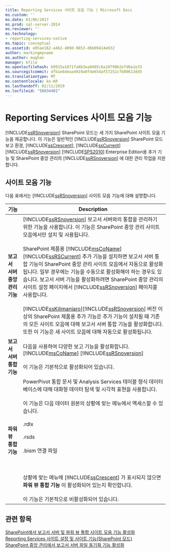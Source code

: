 ```yaml
---
title: Reporting Services 사이트 모음 기능 | Microsoft Docs
ms.custom: ''
ms.date: 03/06/2017
ms.prod: sql-server-2014
ms.reviewer: ''
ms.technology:
- reporting-services-native
ms.topic: conceptual
ms.assetid: e05ae162-a4b2-489d-9853-d6b09414e632
author: markingmyname
ms.author: maghan
manager: kfile
ms.openlocfilehash: b9915a1071fa8b3ea0485c6a10790b2efd0a1e33
ms.sourcegitcommit: dfb1e6deaa4919a0f4e654af57252cfb09613dd5
ms.translationtype: MT
ms.contentlocale: ko-KR
ms.lasthandoff: 02/11/2019
ms.locfileid: "56034401"
---
```

# <a name="reporting-services-site-collection-features"></a>Reporting Services 사이트 모음 기능
  [!INCLUDE[ssRSnoversion](../includes/ssrsnoversion-md.md)] SharePoint 모드는 세 가지 SharePoint 사이트 모음 기능을 제공합니다. 이 기능은 일반적인 [!INCLUDE[ssRSnoversion](../includes/ssrsnoversion-md.md)] SharePoint 모드 보고 환경, [!INCLUDE[ssCrescent](../includes/sscrescent-md.md)], [!INCLUDE[ssCurrent](../includes/sscurrent-md.md)][!INCLUDE[ssRSnoversion](../includes/ssrsnoversion-md.md)] [!INCLUDE[SPS2010](../includes/sps2010-md.md)] Enterprise Edition용 추가 기능 및 SharePoint 중앙 관리의 [!INCLUDE[ssRSnoversion](../includes/ssrsnoversion-md.md)] 에 대한 관리 작업을 지원합니다.  
  
## <a name="site-collection-features"></a>사이트 모음 기능  
 다음 표에서는 [!INCLUDE[ssRSnoversion](../includes/ssrsnoversion-md.md)] 사이트 모음 기능에 대해 설명합니다.  
  
|기능|Description|  
|-------------|-----------------|  
|**보고서 서버 중앙 관리 기능**|[!INCLUDE[ssRSnoversion](../includes/ssrsnoversion-md.md)] 보고서 서버와의 통합을 관리하기 위한 기능을 사용합니다. 이 기능은 SharePoint 중앙 관리 사이트 모음에서만 설치 및 사용됩니다.<br /><br /> SharePoint 제품용 [!INCLUDE[msCoName](../includes/msconame-md.md)] [!INCLUDE[ssRSCurrent](../includes/ssrscurrent-md.md)] 추가 기능을 설치하면 보고서 서버 통합 기능이 SharePoint 중앙 관리 사이트 모음에서 자동으로 활성화됩니다. 일부 경우에는 기능을 수동으로 활성화해야 하는 경우도 있습니다. 보고서 서버 기능을 활성화하려면 SharePoint 중앙 관리의 사이트 설정 페이지에서 [!INCLUDE[ssRSnoversion](../includes/ssrsnoversion-md.md)] 페이지를 사용합니다.<br /><br /> [!INCLUDE[ssKilimanjaro](../includes/sskilimanjaro-md.md)][!INCLUDE[ssRSnoversion](../includes/ssrsnoversion-md.md)] 버전 이상의 SharePoint 제품용 추가 기능은 추가 기능이 설치될 때 기존의 모든 사이트 모음에 대해 보고서 서버 통합 기능을 활성화합니다. 또한 이 기능은 새 사이트 모음에 대해 자동으로 활성화됩니다.|  
|**보고서 서버 통합 기능**|다음을 사용하여 다양한 보고 기능을 활성화합니다. [!INCLUDE[msCoName](../includes/msconame-md.md)] [!INCLUDE[ssRSnoversion](../includes/ssrsnoversion-md.md)]<br /><br /> 이 기능은 기본적으로 활성화되어 있습니다.|  
|**파워 뷰 통합 기능**|PowerPivot 통합 문서 및 Analysis Services 테이블 형식 데이터베이스에 대해 대화형 데이터 탐색 및 시각적 표현을 사용합니다.<br /><br /> 이 기능은 다음 데이터 원본의 상황에 맞는 메뉴에서 액세스할 수 있습니다.<br /><br /> .rdlx<br /><br /> .rsds<br /><br /> .bism 연결 파일<br /><br /> <br /><br /> 상황에 맞는 메뉴에 [!INCLUDE[ssCrescent](../includes/sscrescent-md.md)] 가 표시되지 않으면 **파워 뷰 통합 기능** 이 활성화되어 있는지 확인합니다.<br /><br /> 이 기능은 기본적으로 비활성화되어 있습니다.|  
  
## <a name="see-also"></a>관련 항목  
 [SharePoint에서 보고서 서버 및 파워 뷰 통합 사이트 모음 기능 활성화](activate-the-report-server-and-power-view-integration-features-in-sharepoint.md)   
 [Reporting Services 사이트 설정 및 사이트 기능&#40;SharePoint 모드&#41;](../../2014/reporting-services/reporting-services-site-settings-and-site-features-sharepoint-mode.md)   
 [SharePoint 중앙 관리에서 보고서 서버 파일 동기화 기능 활성화](../../2014/reporting-services/activate-report-server-file-sync-feature-sharepoint-central-administration.md)  
  
  
